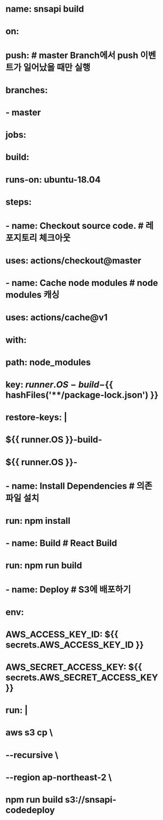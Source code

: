 # name: snsapi build
# on: 
#   push:                               # master Branch에서 push 이벤트가 일어났을 때만 실행
#     branches:
#       - master

# jobs:
#   build:
#     runs-on: ubuntu-18.04
#     steps:
#       - name: Checkout source code.   # 레포지토리 체크아웃
#         uses: actions/checkout@master

#       - name: Cache node modules      # node modules 캐싱
#         uses: actions/cache@v1
#         with:
#           path: node_modules
#           key: ${{ runner.OS }}-build-${{ hashFiles('**/package-lock.json') }}
#           restore-keys: |
#             ${{ runner.OS }}-build-
#             ${{ runner.OS }}-

#       - name: Install Dependencies    # 의존 파일 설치
#         run: npm install

#       - name: Build                   # React Build
#         run: npm run build

#       - name: Deploy                  # S3에 배포하기
#         env:
#           AWS_ACCESS_KEY_ID: ${{ secrets.AWS_ACCESS_KEY_ID }}
#           AWS_SECRET_ACCESS_KEY: ${{ secrets.AWS_SECRET_ACCESS_KEY }}
#         run: |
#           aws s3 cp \
#             --recursive \
#             --region ap-northeast-2 \
#             npm run build s3://snsapi-codedeploy 